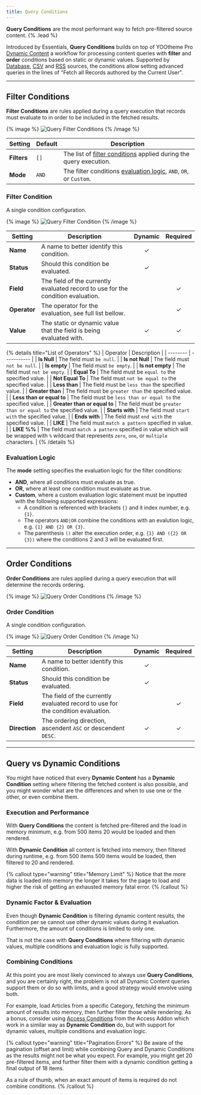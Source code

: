 ```yaml
---
title: Query Conditions
---
```


**Query Conditions** are the most performant way to fetch pre-filtered source content. {% .lead %}

Introduced by Essentials, **Query Conditions** builds on top of YOOtheme Pro [Dynamic Content](https://yootheme.com/support/yootheme-pro/joomla/dynamic-content) a workflow for processing content queries with **filter** and **order** conditions based on static or dynamic values. Supported by [Database](providers/database), [CSV](providers/csv) and [RSS](providers/rss) sources, the conditions allow setting advanced queries in the lines of "Fetch all Records authored by the Current User".

---

## Filter Conditions

**Filter Conditions** are rules applied during a query execution that records must evaluate to in order to be included in the fetched results.

{% image %}
![Query Filter Conditions](/assets/ytp/sources/query-filter-conditions.webp)
{% /image %}

| Setting | Default | Description |
| ------- | ------- | ----------- |
| **Filters** | `[]` | The list of [filter conditions](#filter-condition) applied during the query execution. |
| **Mode** | `AND` | The filter conditions [evaluation logic](#evaluation-logic), `AND`, `OR`, or `Custom`. |

### Filter Condition

A single condition configuration.

{% image %}
![Query Filter Condition](/assets/ytp/sources/query-filter-condition.webp)
{% /image %}

| Setting | Description | Dynamic | Required |
| ------- | ----------- | :-----: | :------: |
| **Name** | A name to better identify this condition. | &#x2713; |
| **Status** | Should this condition be evaluated. | &#x2713; |
| **Field** | The field of the currently evaluated record to use for the condition evaluation. | | &#x2713; |
| **Operator** | The operator for the evaluation, see full list bellow. | | &#x2713; |
| **Value** | The static or dynamic value that the field is being evaluated with. | &#x2713; | &#x2713; |

{% details title="List of Operators" %}
| Operator | Description |
| -------- | ----------- |
| **Is Null** | The field must `be null`. |
| **Is not Null** | The field must `not be null`. |
| **Is empty** | The field must `be empty`. |
| **Is not empty** | The field must `not be empty`. |
| **Equal To** | The field must be `equal to` the specified value. |
| **Not Equal To** | The field must `not be equal to` the specified value. |
| **Less than** | The field must be `less than` the specified value. |
| **Greater than** | The field must be `greater than` the specified value. |
| **Less than or equal to** | The field must be `less than or equal to` the specified value. |
| **Greater than or equal to** | The field must be `greater than or equal to` the specified value. |
| **Starts with** | The field must `start with` the specified value. |
| **Ends with** | The field must `end with` the specified value. |
| **LIKE** | The field must `match a pattern` specified in value.  |
| **LIKE %%** | The field must `match a pattern` specified in value which will be wrapped with `%` wildcard that represents `zero`, `one`, or `multiple` characters. |
{% /details %}

### Evaluation Logic

The **mode** setting specifies the evaluation logic for the filter conditions:

- **AND**, where all conditions must evaluate as true.
- **OR**, where at least one condition must evaluate as true.
- **Custom**, where a custom evaluation logic statement must be inputted with the following supported expressions:
  - A condition is referenced with brackets `{}` and it index number, e.g. `{1}`.
  - The operators `AND|OR` combine the conditions with an evalution logic, e.g. `{1} AND {2} OR {3}`.
  - The parenthesis `()` alter the execution order, e.g. `{1} AND ({2} OR {3})` where the conditions 2 and 3 will be evaluated first.

---

## Order Conditions

**Order Conditions** are rules applied during a query execution that will determine the records ordering.

{% image %}
![Query Order Conditions](/assets/ytp/sources/query-order-conditions.webp)
{% /image %}

### Order Condition

A single condition configuration.

{% image %}
![Query Order Condition](/assets/ytp/sources/query-order-condition.webp)
{% /image %}

| Setting | Description | Dynamic | Required |
| ------- | ----------- | :-----: | :------: |
| **Name** | A name to better identify this condition. | &#x2713; |
| **Status** | Should this condition be evaluated. | &#x2713; |
| **Field** | The field of the currently evaluated record to use for the condition evaluation. | | &#x2713; |
| **Direction** | The ordering direction, ascendent `ASC` or descendent `DESC`. | &#x2713; | &#x2713; |

---

## Query vs Dynamic Conditions

You might have noticed that every **Dynamic Content** has a **Dynamic Condition** setting where filtering the fetched content is also possible, and you might wonder what are the differences and when to use one or the other, or even combine them.

### Execution and Performance

With **Query Conditions** the content is fetched pre-filtered and the load in memory minimum, e.g. from 500 items 20 would be loaded and then rendered.

With **Dynamic Condition** all content is fetched into memory, then filtered during runtime, e.g. from 500 items 500 items would be loaded, then filtered to 20 and rendered.

{% callout type="warning" title="Memory Limit" %}
Notice that the more data is loaded into memory the longer it takes for the page to load and higher the risk of getting an exhausted memory fatal error.
{% /callout %}

### Dynamic Factor & Evaluation

Even though **Dynamic Condition** is filtering dynamic content results, the condition per se cannot use other dynamic values during it evaluation. Furthermore, the amount of conditions is limited to only one.

That is not the case with **Query Conditions** where filtering with dynamic values, multiple conditions and evaluation logic is fully supported.

### Combining Conditions

At this point you are most likely convinced to always use **Query Conditions**, and you are certainly right, the problem is not all Dynamic Content queries support them or do so with limits, and a good strategy would envolve using both.

For example, load Articles from a specific Category, fetching the minimum amount of results into memory, then further filter those while rendering. As a bonus, consider using [Access Conditions](../access/conditions) from the Access Addon which work in a similar way as **Dynamic Condition** do, but with support for dynamic values, multiple conditions and evaluation logic.

{% callout type="warning" title="Pagination Errors" %}
Be aware of the pagination (offset and limit) while combining Query and Dynamic Conditions as the results might not be what you expect. For example, you might get 20 pre-filtered items, and further filter them with a dynamic condition getting a final output of 18 items.

As a rule of thumb, when an exact amount of items is required do not combine conditions.
{% /callout %}
